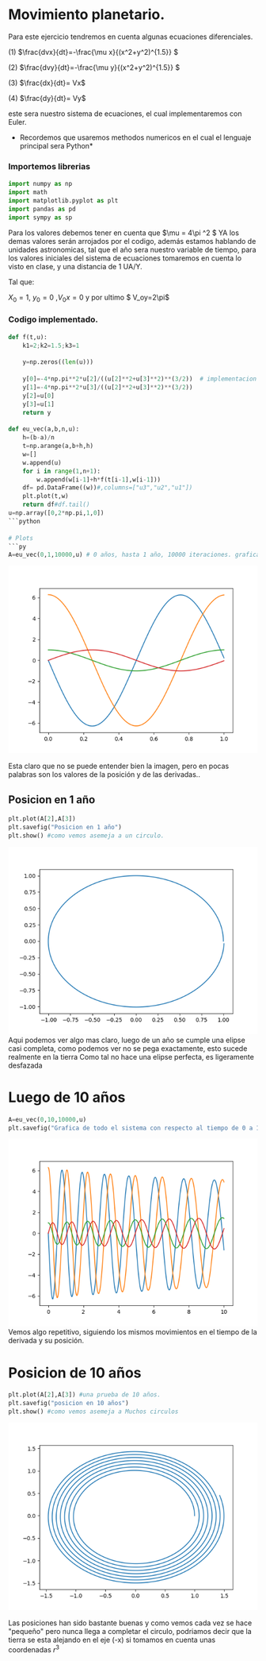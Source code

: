 # Movimiento planetario.

Para este ejercicio tendremos en cuenta algunas ecuaciones diferenciales.

(1) $\frac{dvx}{dt}=-\frac{\mu x}{(x^2+y^2)^{1.5}} $

(2) $\frac{dvy}{dt}=-\frac{\mu y}{(x^2+y^2)^{1.5}} $

(3) $\frac{dx}{dt}= Vx$

(4) $\frac{dy}{dt}= Vy$

este sera nuestro sistema de ecuaciones, el cual implementaremos con Euler.

* Recordemos que usaremos methodos numericos en el cual el lenguaje principal sera Python*

### Importemos librerias
   ```py
   import numpy as np 
   import math
   import matplotlib.pyplot as plt
   import pandas as pd
   import sympy as sp
   ```
 Para los valores debemos tener en cuenta que $\mu = 4\pi ^2 $ YA los demas valores serán arrojados por el codigo, además estamos hablando de  unidades astronomicas, tal que el año sera nuestro variable de tiempo, para los valores iniciales del sistema de ecuaciones tomaremos en cuenta lo visto en clase, y una distancia de 1 UA/Y.

 Tal que:

 $X_0= 1$, $y_0 =0$ ,$V_0x=0$ y por ultimo $ V_oy=2\pi$

### Codigo implementado.
```py
def f(t,u):
    k1=2;k2=1.5;k3=1

    y=np.zeros((len(u)))

    y[0]=-4*np.pi**2*u[2]/((u[2]**2+u[3]**2)**(3/2))  # implementacion del sistema de ecuaciones.
    y[1]=-4*np.pi**2*u[3]/((u[2]**2+u[3]**2)**(3/2))
    y[2]=u[0]
    y[3]=u[1]
    return y

def eu_vec(a,b,n,u):
    h=(b-a)/n
    t=np.arange(a,b+h,h)
    w=[]
    w.append(u)
    for i in range(1,n+1):
        w.append(w[i-1]+h*f(t[i-1],w[i-1]))
    df= pd.DataFrame((w))#,columns=["u3","u2","u1"])
    plt.plot(t,w)
    return df#df.tail()
u=np.array([0,2*np.pi,1,0])
```python

# Plots
```py
A=eu_vec(0,1,10000,u) # 0 años, hasta 1 año, 10000 iteraciones. grafica de todo el sistema con respecto al tiempo.
```
![Imagen1](graf1.png)

Esta claro que no se puede entender bien la imagen, pero en pocas palabras son los valores de la posición y de las derivadas..

## Posicion en 1 año
```py
plt.plot(A[2],A[3])
plt.savefig("Posicion en 1 año")
plt.show() #como vemos asemeja a un circulo.
```
![Imagen2](graf2.png)
Aqui podemos ver algo mas claro, luego de un año se cumple una elipse casi completa, como podemos ver no se pega exactamente, esto sucede realmente en la tierra
Como tal no hace una elipse perfecta, es ligeramente desfazada

# Luego de 10 años
```py
A=eu_vec(0,10,10000,u)
plt.savefig("Grafica de todo el sistema con respecto al tiempo de 0 a 10 años.")
```
![Imagen3](graf3.png)
Vemos algo repetitivo, siguiendo los mismos movimientos en el tiempo de la derivada y su posición.

# Posicion de 10 años
```py
plt.plot(A[2],A[3]) #una prueba de 10 años.
plt.savefig("posicion en 10 años")
plt.show() #como vemos asemeja a Muchos circulos
```
![Imagen4](graf4.png)

Las posiciones han sido bastante buenas y como vemos cada vez se hace "pequeño" pero nunca llega a completar el circulo, podriamos decir que la tierra se esta alejando en el eje (-x) si tomamos en cuenta unas coordenadas $r^3$
